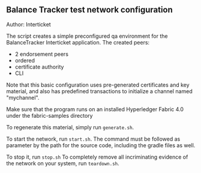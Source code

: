 ## Balance Tracker test network configuration

Author: Interticket

The script creates a simple preconfigured qa environment for the BalanceTracker Interticket application. 
The created peers:
 - 2 endorsement peers
 - ordered
 - certificate authority
 - CLI

Note that this basic configuration uses pre-generated certificates and
key material, and also has predefined transactions to initialize a 
channel named "mychannel".

Make sure that the program runs on an installed Hyperledger Fabric 4.0 under the fabric-samples directory

To regenerate this material, simply run ``generate.sh``.

To start the network, run ``start.sh``. 
The command must be followed as parameter by the path for the source code, including the gradle files as well. 

To stop it, run ``stop.sh``
To completely remove all incriminating evidence of the network
on your system, run ``teardown.sh``.

